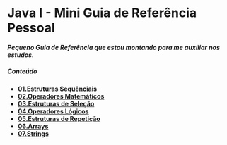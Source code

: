 ﻿# Java I - Mini Guia de Referência Pessoal

***Pequeno Guia de Referência que estou montando para me auxiliar nos estudos.***

##### Conteúdo
* [**01.Estruturas Sequênciais**](https://)
* [**02.Operadores Matemáticos**](https://)
* [**03.Estruturas de Seleção**](https://)
* [**04.Operadores Lógicos**](https://)
* [**05.Estruturas de Repetição**](https://github.com/luizacacio/Java-I/tree/master/src/EstruturasDeRepeticao)
* [**06.Arrays**](https://)
* [**07.Strings**](https://)
